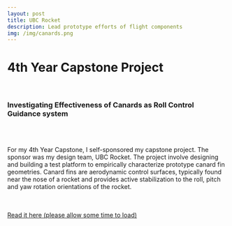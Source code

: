 ```yaml
---
layout: post
title: UBC Rocket 
description: Lead prototype efforts of flight components
img: /img/canards.png
---
```

<div style="width=100%;">

<h1> 4th Year Capstone Project </h1>
<br/>
<h3> Investigating Effectiveness of Canards as Roll Control Guidance system </h3>
<br/><br/>
<div> <p> For my 4th Year Capstone, I self-sponsored my capstone project. The sponsor was my design team, UBC Rocket. The project involve designing and building a test platform to empirically characterize prototype canard fin geometries. Canard fins are aerodynamic control surfaces, typically found near the nose of a rocket and provides active stabilization to the roll, pitch and yaw rotation orientations of the rocket.  </p> </div>
<br/><br/>
<a href="../459_canards_report.pdf">Read it here (please allow some time to load)</a>

</div>